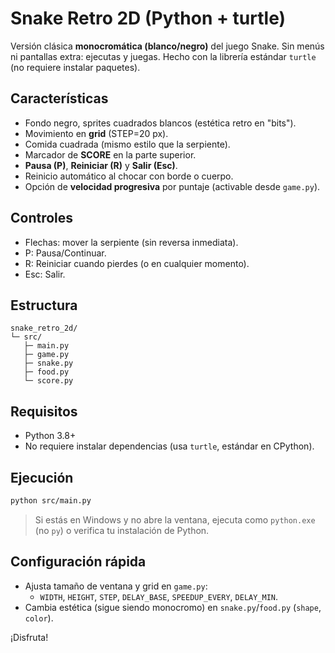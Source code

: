
# Snake Retro 2D (Python + turtle)

Versión clásica **monocromática (blanco/negro)** del juego Snake.
Sin menús ni pantallas extra: ejecutas y juegas. Hecho con la librería estándar `turtle` (no requiere instalar paquetes).

## Características
- Fondo negro, sprites cuadrados blancos (estética retro en "bits").
- Movimiento en **grid** (STEP=20 px).
- Comida cuadrada (mismo estilo que la serpiente).
- Marcador de **SCORE** en la parte superior.
- **Pausa (P)**, **Reiniciar (R)** y **Salir (Esc)**.
- Reinicio automático al chocar con borde o cuerpo.
- Opción de **velocidad progresiva** por puntaje (activable desde `game.py`).

## Controles
- Flechas: mover la serpiente (sin reversa inmediata).
- P: Pausa/Continuar.
- R: Reiniciar cuando pierdes (o en cualquier momento).
- Esc: Salir.

## Estructura
```
snake_retro_2d/
└─ src/
   ├─ main.py
   ├─ game.py
   ├─ snake.py
   ├─ food.py
   └─ score.py
```

## Requisitos
- Python 3.8+
- No requiere instalar dependencias (usa `turtle`, estándar en CPython).

## Ejecución
```bash
python src/main.py
```

> Si estás en Windows y no abre la ventana, ejecuta como `python.exe` (no `py`) o verifica tu instalación de Python.

## Configuración rápida
- Ajusta tamaño de ventana y grid en `game.py`:
  - `WIDTH`, `HEIGHT`, `STEP`, `DELAY_BASE`, `SPEEDUP_EVERY`, `DELAY_MIN`.
- Cambia estética (sigue siendo monocromo) en `snake.py`/`food.py` (`shape`, `color`).

¡Disfruta!
